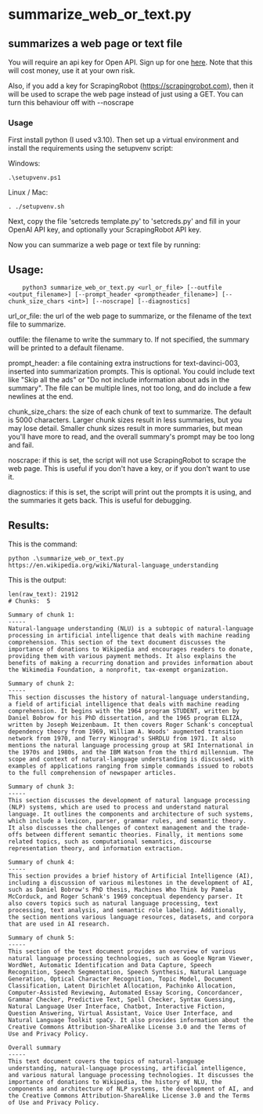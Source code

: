 # summarize_web_or_text.py
## summarizes a web page or text file

You will require an api key for Open API. Sign up for one [here](https://openai.com/api/). Note that this will cost money, use it at your own risk.

Also, if you add a key for ScrapingRobot (https://scrapingrobot.com), then it will be used to scrape the web page instead of just using a GET. You can
turn this behaviour off with --noscrape

### Usage

First install python (I used v3.10). Then set up a virtual environment and install the requirements using the setupvenv script:

Windows:
```
.\setupvenv.ps1
```

Linux / Mac:
```
. ./setupvenv.sh
```

Next, copy the file 'setcreds template.py' to 'setcreds.py' and fill in your OpenAI API key, and optionally your ScrapingRobot API key.

Now you can summarize a web page or text file by running:

Usage:
---
```
    python3 summarize_web_or_text.py <url_or_file> [--outfile <output_filename>] [--prompt_header <promptheader_filename>] [--chunk_size_chars <int>] [--noscrape] [--diagnostics] 
```

url_or_file: the url of the web page to summarize, or the filename of the text file to summarize.

outfile: the filename to write the summary to. If not specified, the summary will be printed to a default filename.

prompt_header: a file containing extra instructions for text-davinci-003, inserted into summarization prompts. This is optional. You could include text like "Skip all the ads" or "Do not include information about ads in the summary". The file can be multiple lines, not too long, and do include a few newlines at the end.

chunk_size_chars: the size of each chunk of text to summarize. The default is 5000 characters. Larger chunk sizes result in less summaries, but you may lose detail. Smaller chunk sizes result in more summaries, but mean you'll have more to read, and the overall summary's prompt may be too long and fail.

noscrape: if this is set, the script will not use ScrapingRobot to scrape the web page. This is useful if you don't have a key, or if you don't want to use it.

diagnostics: if this is set, the script will print out the prompts it is using, and the summaries it gets back. This is useful for debugging.

Results:
---
This is the command:
```
python .\summarize_web_or_text.py https://en.wikipedia.org/wiki/Natural-language_understanding
```

This is the output:
```
len(raw_text): 21912
# Chunks:  5

Summary of chunk 1:
-----
Natural-language understanding (NLU) is a subtopic of natural-language processing in artificial intelligence that deals with machine reading comprehension. This section of the text document discusses the importance of donations to Wikipedia and encourages readers to donate, providing them with various payment methods. It also explains the benefits of making a recurring donation and provides information about the Wikimedia Foundation, a nonprofit, tax-exempt organization.

Summary of chunk 2:
-----
This section discusses the history of natural-language understanding, a field of artificial intelligence that deals with machine reading comprehension. It begins with the 1964 program STUDENT, written by Daniel Bobrow for his PhD dissertation, and the 1965 program ELIZA, written by Joseph Weizenbaum. It then covers Roger Schank's conceptual dependency theory from 1969, William A. Woods' augmented transition network from 1970, and Terry Winograd's SHRDLU from 1971. It also mentions the natural language processing group at SRI International in the 1970s and 1980s, and the IBM Watson from the third millennium. The scope and context of natural-language understanding is discussed, with examples of applications ranging from simple commands issued to robots to the full comprehension of newspaper articles.

Summary of chunk 3:
-----
This section discusses the development of natural language processing (NLP) systems, which are used to process and understand natural language. It outlines the components and architecture of such systems, which include a lexicon, parser, grammar rules, and semantic theory. It also discusses the challenges of context management and the trade-offs between different semantic theories. Finally, it mentions some related topics, such as computational semantics, discourse representation theory, and information extraction.

Summary of chunk 4:
-----
This section provides a brief history of Artificial Intelligence (AI), including a discussion of various milestones in the development of AI, such as Daniel Bobrow's PhD thesis, Machines Who Think by Pamela McCorduck, and Roger Schank's 1969 conceptual dependency parser. It also covers topics such as natural language processing, text processing, text analysis, and semantic role labeling. Additionally, the section mentions various language resources, datasets, and corpora that are used in AI research.

Summary of chunk 5:
-----
This section of the text document provides an overview of various natural language processing technologies, such as Google Ngram Viewer, WordNet, Automatic Identification and Data Capture, Speech Recognition, Speech Segmentation, Speech Synthesis, Natural Language Generation, Optical Character Recognition, Topic Model, Document Classification, Latent Dirichlet Allocation, Pachinko Allocation, Computer-Assisted Reviewing, Automated Essay Scoring, Concordancer, Grammar Checker, Predictive Text, Spell Checker, Syntax Guessing, Natural Language User Interface, Chatbot, Interactive Fiction, Question Answering, Virtual Assistant, Voice User Interface, and Natural Language Toolkit spaCy. It also provides information about the Creative Commons Attribution-ShareAlike License 3.0 and the Terms of Use and Privacy Policy.

Overall summary
-----
This text document covers the topics of natural-language understanding, natural-language processing, artificial intelligence, and various natural language processing technologies. It discusses the importance of donations to Wikipedia, the history of NLU, the components and architecture of NLP systems, the development of AI, and the Creative Commons Attribution-ShareAlike License 3.0 and the Terms of Use and Privacy Policy.
```